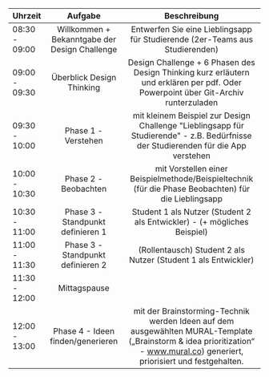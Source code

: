 | Uhrzeit | Aufgabe | Beschreibung |
| --------- | :-----------: | :-----------: | 
| 08:30 - 09:00 | Willkommen + Bekanntgabe der Design Challenge | Entwerfen Sie eine Lieblingsapp für Studierende (2er-Teams aus Studierenden) |
| 09:00 - 09:30 | Überblick Design Thinking | Design Challenge + 6 Phasen des Design Thinking kurz erläutern und erklären per pdf. Oder Powerpoint über Git-Archiv runterzuladen |
| 09:30 - 10:00 | Phase 1 - Verstehen | mit kleinem Beispiel zur Design Challenge "Lieblingsapp für Studierende" - z.B. Bedürfnisse der Studierenden für die App verstehen |
| 10:00 - 10:30 | Phase 2 - Beobachten | mit Vorstellen einer Beispielmethode/Beispieltechnik (für die Phase Beobachten) für die Lieblingsapp |
| 10:30 - 11:00 | Phase 3 - Standpunkt definieren 1 | Student 1 als Nutzer (Student 2 als Entwickler) - (+ mögliches Beispiel) |
| 11:00 - 11:30 | Phase 3 - Standpunkt definieren 2 |  (Rollentausch) Student 2 als Nutzer (Student 1 als Entwickler) |
| 11:30 - 12:00 | Mittagspause |  
| 12:00 - 13:00 | Phase 4 - Ideen finden/generieren | mit der Brainstorming-Technik werden Ideen auf dem ausgewählten MURAL-Template („Brainstorm & idea prioritization“ - www.mural.co) generiert, priorisiert und festgehalten.  |
